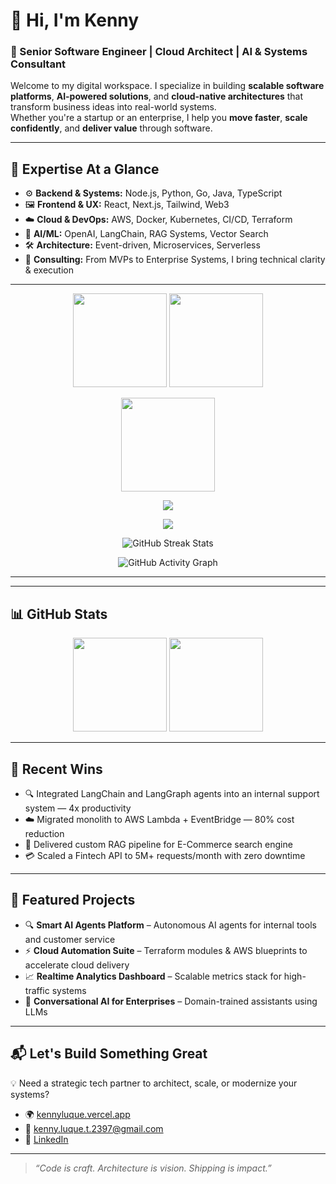 # 👋 Hi, I'm Kenny  
### 🚀 Senior Software Engineer | Cloud Architect | AI & Systems Consultant

Welcome to my digital workspace. I specialize in building **scalable software platforms**, **AI-powered solutions**, and **cloud-native architectures** that transform business ideas into real-world systems.  
Whether you're a startup or an enterprise, I help you **move faster**, **scale confidently**, and **deliver value** through software.

---

## 🧠 Expertise At a Glance  
- ⚙️ **Backend & Systems:** Node.js, Python, Go, Java, TypeScript  
- 🖼️ **Frontend & UX:** React, Next.js, Tailwind, Web3  
- ☁️ **Cloud & DevOps:** AWS, Docker, Kubernetes, CI/CD, Terraform  
- 🧠 **AI/ML:** OpenAI, LangChain, RAG Systems, Vector Search  
- 🛠️ **Architecture:** Event-driven, Microservices, Serverless  
- 💼 **Consulting:** From MVPs to Enterprise Systems, I bring technical clarity & execution

---

<p align="center">
  <img src="https://github-readme-stats.vercel.app/api?username=khaeldev&show_icons=true&theme=tokyonight&count_private=true&hide_border=true" height="150"/>
  <img src="https://github-readme-stats.vercel.app/api/top-langs/?username=khaeldev&layout=compact&theme=tokyonight&hide_border=true" height="150"/>
</p>

<p align="center">
  <img src="https://github-readme-streak-stats.herokuapp.com/?user=khaeldev&theme=tokyonight&hide_border=true" height="150" />
</p>

<p align="center">
  <img src="https://github-profile-trophy.vercel.app/?username=khaeldev&theme=tokyonight&no-bg=true&no-frame=true&column=7" />
</p>

<p align="center">
  <img src="https://github-readme-activity-graph.vercel.app/graph?username=khaeldev&theme=tokyo-night&hide_border=true" />
</p>

<p align="center">
  <img src="https://github-readme-streak-stats.herokuapp.com/?user=khaeldev&theme=tokyonight&hide_border=true" alt="GitHub Streak Stats">
</p>

<p align="center">
  <img src="https://github-readme-activity-graph.vercel.app/graph?username=khaeldev&theme=tokyo-night&hide_border=true" alt="GitHub Activity Graph">
</p>

---

---

## 📊 GitHub Stats  
<div align="center">
  <img height="150em" src="https://github-readme-stats.vercel.app/api?username=khaeldev&show_icons=true&theme=tokyonight" />
  <img height="150em" src="https://github-readme-stats.vercel.app/api/top-langs/?username=khaeldev&layout=compact&theme=tokyonight" />
</div>

---

## 🌟 Recent Wins
- 🔍 Integrated LangChain and LangGraph agents into an internal support system — 4x productivity
- ☁️ Migrated monolith to AWS Lambda + EventBridge — 80% cost reduction
- 🧠 Delivered custom RAG pipeline for E-Commerce search engine
- 💳 Scaled a Fintech API to 5M+ requests/month with zero downtime

---

## 🧩 Featured Projects  
- 🔍 **Smart AI Agents Platform** – Autonomous AI agents for internal tools and customer service  
- ⚡ **Cloud Automation Suite** – Terraform modules & AWS blueprints to accelerate cloud delivery  
- 📈 **Realtime Analytics Dashboard** – Scalable metrics stack for high-traffic systems  
- 🤖 **Conversational AI for Enterprises** – Domain-trained assistants using LLMs

---

## 📬 Let's Build Something Great  
💡 Need a strategic tech partner to architect, scale, or modernize your systems?

- 🌍 [kennyluque.vercel.app](https://kennyluque.vercel.app/)  
- 📧 [kenny.luque.t.2397@gmail.com](mailto:kenny.luque.t.2397@gmail.com)  
- 💼 [LinkedIn](https://www.linkedin.com/in/kennyluquet/)

---

> *“Code is craft. Architecture is vision. Shipping is impact.”*  
